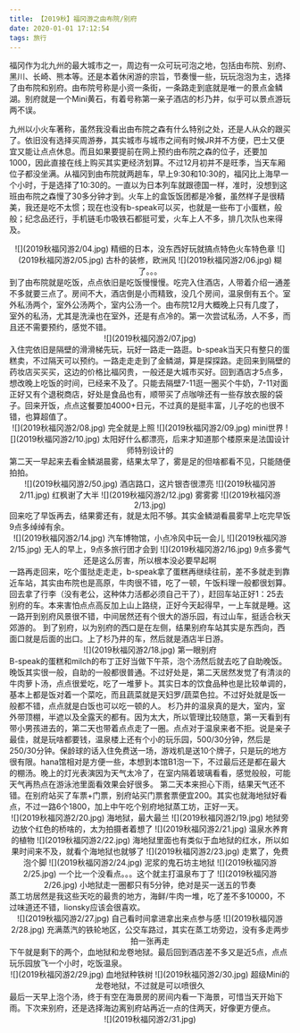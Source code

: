 ```yaml
---
title: 【2019秋】福冈游之由布院/别府
date: 2020-01-01 17:12:54
tags: 旅行
---
```


   福冈作为北九州的最大城市之一，周边有一众可玩可泡之地，包括由布院、别府、黑川、长崎、熊本等。还是本着休闲游的宗旨，节奏慢一些，玩玩泡泡为主，选择了由布院和别府。由布院号称是小资一条街，一条路走到底就是唯一的景点金鳞湖。别府就是一个Mini黄石，有着号称第一亲子酒店的杉乃井，似乎可以景点游玩两不误。
<!--more-->
   九州以小火车著称，虽然我没看出由布院之森有什么特别之处，还是人从众的跟买了。依旧没有选择买周游券，其实城市与城市之间有时候JR并不方便，巴士又便宜又能让点点休息。而且如果要提前在网上预约由布院之森的位子，还要加1000，因此直接在线上购买其实更经济划算。不过12月初并不是旺季，当天车厢位子都没坐满。从福冈到由布院就两趟车，早上9:30和10:30的，福冈比上海早一个小时，于是选择了10:30的。一直以为日本列车就跟德国一样，准时，没想到这班由布院之森慢了30多分钟才到。火车上的盒饭饭团都是冷餐，虽然样子是很精美，我还是吃不太惯；现在也没有b-speak可以买，也就是一些布丁小蛋糕，般般；纪念品还行，手机链毛巾吸铁石都挺可爱，火车上人不多，排几次队也来得及。
  <div align=center>![](2019秋福冈游2/04.jpg)
  精细的日本，没东西好玩就搞点特色火车特色章
  ![](2019秋福冈游2/05.jpg)
  古朴的装修，欧洲风
  ![](2019秋福冈游2/06.jpg)
  糊了。。。
  </div> 
  到了由布院就是吃饭，点点依旧是吃饭慢慢慢。吃完入住酒店，人带着介绍一通差不多就要三点了。房间不大，酒店倒是小而精致，没几个房间，温泉倒有五个。室外私汤两个，室外公汤两个，室内公汤一个。由布院12月大概晚上只有几度了，室外的私汤，尤其是洗澡也在室外，还是有点冷的。第一次尝试私汤，人不多，而且还不需要预约，感觉不错。
  <div align=center>![](2019秋福冈游2/07.jpg)
  </div>
  入住完依旧是隔壁的滑滑梯先玩，玩好一路走一路逛。b-speak当天只有整只的蛋糕卖，不过隔天可以预约。一路走走走到了金鳞湖，算是探探路。走回来到隔壁的药妆店买买买，这边的价格比福冈贵，一般还是大城市买好。回到酒店才5点多，想改晚上吃饭的时间，已经来不及了。只能去隔壁7-11逛一圈买个牛奶，7-11对面正好又有个退税商店，好处是食品也有，顺带买了点咖啡还有一些存放衣服的袋子。回来开饭，点点这餐要加4000+日元，不过真的是挺丰富，儿子吃的也很不错，也算超值了。
   <div align=center>![](2019秋福冈游2/08.jpg)
   完全就是上照
   ![](2019秋福冈游2/09.jpg)
   mini世界
   ![](2019秋福冈游2/10.jpg)
   太阳好什么都漂亮，后来才知道那个楼原来是法国设计师特别设计的
   </div>
   第二天一早起来去看金鳞湖晨雾，结果太早了，雾是足的但啥都看不见，只能随便拍拍。
   <div align=center>![](2019秋福冈游2/50.jpg)
   酒店路口，这片银杏很漂亮
   ![](2019秋福冈游2/11.jpg)
   红枫谢了大半
   ![](2019秋福冈游2/12.jpg)
   雾雾雾
   ![](2019秋福冈游2/13.jpg)
   </div>
   回来吃了早饭再去，结果雾还有，就是太阳不够。其实金鳞湖看晨雾早上吃完早饭9点多绰绰有余。
   <div align=center>![](2019秋福冈游2/14.jpg)
   汽车博物馆，小点冷风中玩一会儿
   ![](2019秋福冈游2/15.jpg)
   无人的早上，9点多旅行团才会到
   ![](2019秋福冈游2/16.jpg)
   9点多雾气还是这么厉害，所以根本没必要早起啊
   </div>
   一路再走回来，吃个蛋挞走走走，b-speak拿了蛋糕再继续往前，差不多就走到靠近车站，其实由布院也是高原，牛肉很不错，吃了一顿，午饭料理一般都很划算。回去拿了行李（没有老公，这种体力活都必须自己干了），赶回车站正好1：25去别府的车。本来害怕点点高反加上山上路绕，正好今天起得早，一上车就是睡。这一路开到别府风景很不错，中间居然还有个很大的游乐园，有过山车，挺适合秋天郊游的。
   到了别府，以为别府的西口是在左侧，结果别府车站其实是东西向，西面口就是后面的出口。上了杉乃井的车，然后就是酒店半日游。
   <div align=center>![](2019秋福冈游2/18.jpg)
   第一眼别府
   </div>
   B-speak的蛋糕和milch的布丁正好当做下午茶，泡个汤然后就去吃了自助晚饭。晚饭其实很一般，自助的一般都很普通。不过好处是，第二天居然发觉了有清淡的牛肉萝卜汤，点点很爱吃，吃了一堆萝卜。其实日本的饮食品种也是比较单调的，基本上都是饭对着一个菜吃，而且蔬菜就是天妇罗/蔬菜色拉。不过好处就是饭一般都不错，点点就是白饭也可以吃一顿的人。
   杉乃井的温泉真的是大，室内，室外带顶棚，半遮以及全露天的都有。因为太大，所以管理比较随意，第一天看到有带小男孩进去的，第二天也带着点点走了一圈。点点对于温泉来者不拒。说是亲子最佳，就是玩啥都要钱，温泉楼上还有个小的玩乐园，500/30分钟，然后是250/30分钟。保龄球的话入住免费送一场，游戏机是送10个牌子，只是玩的地方很有限。hana馆相对是方便一些，本想到本馆B1泡一下，不过最后还是都在最大的棚汤。晚上的灯光表演因为天气太冷了，在室内隔着玻璃看看，感觉般般，可能天气再热点在游泳池里面看效果会好很多。
   第二天本来担心下雨，结果天气还不错。在别府站买了车票+门票，别府站买门票套票便宜200。其实也就海地狱好看点，不过一路6个1800，加上中午吃个别府地狱蒸工坊，正好一天。
   <div align=center>![](2019秋福冈游2/20.jpg)
   海地狱，最大最兰
   ![](2019秋福冈游2/19.jpg)
   地狱旁边放个红色的桥啥的，太为拍摄者着想了
   ![](2019秋福冈游2/21.jpg)
   温泉水养育的植物
   ![](2019秋福冈游2/22.jpg)
   海地狱里面也有类似于血地狱的红水，所以如果时间来不及，就看个海地狱也就够了
![](2019秋福冈游2/23.jpg)
走累了，免费泡个脚
![](2019秋福冈游2/24.jpg)
泥浆的鬼石坊主地狱
![](2019秋福冈游2/25.jpg)
一个比一个没看点。。。这个就主打温泉布丁了
![](2019秋福冈游2/26.jpg)
小地狱走一圈都只有5分钟，绝对是买一送五的节奏
   </div>
   蒸工坊居然是我这些天吃的最贵的地方，海鲜/牛肉一堆，吃了差不多10000，不过味道还不错，lionsky应该会很喜欢。
   <div align=center>![](2019秋福冈游2/27.jpg)
   自己看时间拿进拿出来点参与感
   ![](2019秋福冈游2/28.jpg)
   充满蒸汽的铁轮地区，公交车路过，其实在蒸工坊旁边，没有多走两步拍一张再走
   </div>
   下午就是剩下的两个，血地狱和龙卷地狱。最后回到酒店差不多又是近5点，点点玩乐园放飞一个小时，吃饭温泉。
   <div align=center>![](2019秋福冈游2/29.jpg)
   血地狱种铁树
   ![](2019秋福冈游2/30.jpg)
   超级Mini的龙卷地狱，不过就是可以喷很久
   </div>
   最后一天早上泡个汤，终于有空在海景房的房间内看一下海景，可惜当天开始下雨。下次来别府，还是选择海边离别府站再近一点的住两天，好像更方便点。
   <div align=center>![](2019秋福冈游2/31.jpg)
   </div>
